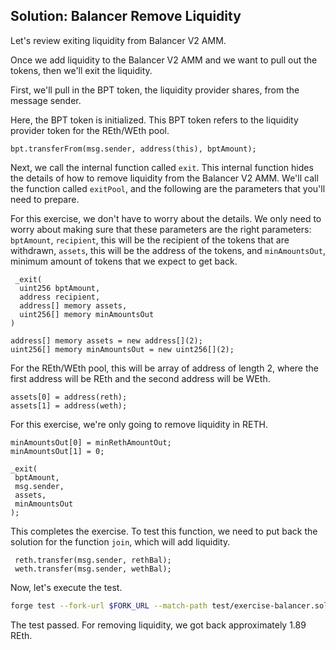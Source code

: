 ## Solution: Balancer Remove Liquidity

Let's review exiting liquidity from Balancer V2 AMM.

Once we add liquidity to the Balancer V2 AMM and we want to pull out the tokens, then we'll exit the liquidity.

First, we'll pull in the BPT token, the liquidity provider shares, from the message sender.

Here, the BPT token is initialized. This BPT token refers to the liquidity provider token for the REth/WEth pool.

```solidity
bpt.transferFrom(msg.sender, address(this), bptAmount);
```

Next, we call the internal function called `exit`. This internal function hides the details of how to remove liquidity from the Balancer V2 AMM. We'll call the function called `exitPool`, and the following are the parameters that you'll need to prepare.

For this exercise, we don't have to worry about the details. We only need to worry about making sure that these parameters are the right parameters: `bptAmount`, `recipient`, this will be the recipient of the tokens that are withdrawn, `assets`, this will be the address of the tokens, and `minAmountsOut`, minimum amount of tokens that we expect to get back.

```solidity
 _exit(
  uint256 bptAmount,
  address recipient,
  address[] memory assets,
  uint256[] memory minAmountsOut
)
```

```solidity
address[] memory assets = new address[](2);
uint256[] memory minAmountsOut = new uint256[](2);
```

For the REth/WEth pool, this will be array of address of length 2, where the first address will be REth and the second address will be WEth.

```solidity
assets[0] = address(reth);
assets[1] = address(weth);
```

For this exercise, we're only going to remove liquidity in RETH.

```solidity
minAmountsOut[0] = minRethAmountOut;
minAmountsOut[1] = 0;
```

```solidity
_exit(
 bptAmount,
 msg.sender,
 assets,
 minAmountsOut
);
```

This completes the exercise. To test this function, we need to put back the solution for the function `join`, which will add liquidity.

```solidity
 reth.transfer(msg.sender, rethBal);
 weth.transfer(msg.sender, wethBal);
```

Now, let's execute the test.

```bash
forge test --fork-url $FORK_URL --match-path test/exercise-balancer.sol --match-test test_exit -vvv
```

The test passed. For removing liquidity, we got back approximately 1.89 REth.
